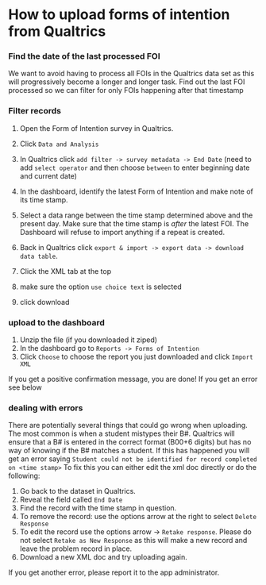 # How to upload forms of intention from Qualtrics

### Find the date of the last processed FOI

We want to avoid having to process all FOIs in the Qualtrics data set as this will progressively become a longer and longer task. Find out the last FOI processed so we can filter for only FOIs happening after that timestamp

### Filter records

1. Open the Form of Intention survey in Qualtrics.
1. Click `Data and Analysis`
1. In Qualtrics click `add filter -> survey metadata -> End Date` (need to add `select operator` and then choose `between` to enter beginning date and current date)

1. In the dashboard, identify the latest Form of Intention and make note of its time stamp.
1. Select a data range between the time stamp determined above and the present day. Make sure that the time stamp is _after_ the latest FOI. The Dashboard will refuse to import anything if a repeat is created.
1. Back in Qualtrics click `export & import -> export data -> download data table`.
1. Click the XML tab at the top
1. make sure the option `use choice text` is selected
1. click download

### upload to the dashboard

1. Unzip the file (if you downloaded it ziped)
2. In the dashboard go to `Reports -> Forms of Intention`
3. Click `Choose` to choose the report you just downloaded and click `Import XML`

If you get a positive confirmation message, you are done! If you get an error see below

### dealing with errors

There are potentially several things that could go wrong when uploading. The most common is when a student mistypes their B#. Qualtrics will ensure that a B# is entered in the correct format (B00+6 digits) but has no way of knowing if the B# matches a student. If this has happened you will get an error saying `Student could not be identified for record completed on <time stamp>` To fix this you can either edit the xml doc directly or do the following:

1. Go back to the dataset in Qualtrics.
2. Reveal the field called `End Date`
3. Find the record with the time stamp in question.
4. To remove the record: use the options arrow at the right to select `Delete Response`
5. To edit the record use the options arrow -> `Retake response`. Please do not select `Retake as New Response` as this will make a new record and leave the problem record in place.
6. Download a new XML doc and try uploading again.

If you get another error, please report it to the app administrator.


